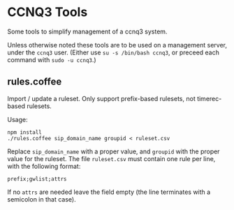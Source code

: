 CCNQ3 Tools
===========

Some tools to simplify management of a ccnq3 system.

Unless otherwise noted these tools are to be used on a management server, under the `ccnq3` user. (Either use `su -s /bin/bash ccnq3`, or preceed each command with `sudo -u ccnq3`.)

rules.coffee
------------

Import / update a ruleset. Only support prefix-based rulesets, not timerec-based rulesets.

Usage:

    npm install
    ./rules.coffee sip_domain_name groupid < ruleset.csv

Replace `sip_domain_name` with a proper value, and `groupid` with the proper value for the ruleset.
The file `ruleset.csv` must contain one rule per line, with the following format:

    prefix;gwlist;attrs

If no `attrs` are needed leave the field empty (the line terminates with a semicolon in that case).
